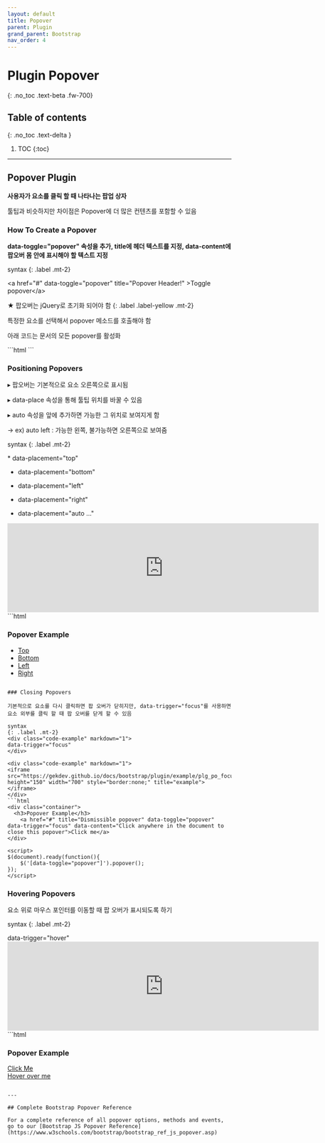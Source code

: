 ```yaml
---
layout: default
title: Popover
parent: Plugin
grand_parent: Bootstrap
nav_order: 4
---
```


# Plugin Popover
{: .no_toc .text-beta .fw-700}

## Table of contents
{: .no_toc .text-delta }

1. TOC
{:toc}

---

## Popover Plugin

**사용자가 요소를 클릭 할 때 나타나는 팝업 상자**

툴팁과 비슷하지만 차이점은 Popover에 더 많은 컨텐츠를 포함할 수 있음

### How To Create a Popover

**data-toggle="popover" 속성을 추가, title에 헤더 텍스트를 지정, data-content에 팝오버 몸 안에 표시해야 할 텍스트 지정**

syntax
{: .label .mt-2}
<div class="code-example" markdown="1"> 
&#60;a href="#" data-toggle="popover" title="Popover Header!" &#62;Toggle popover&#60;/a&#62;
</div>

★ 팝오버는 jQuery로 초기화 되어야 함
{: .label .label-yellow .mt-2}
<div class="code-example" markdown="1"> 
특정한 요소를 선택해서 popover 메소드를 호출해야 함

아래 코드는 문서의 모든 popover를 활성화
</div>
```html
<script>
$(document).ready(function(){
  $('[data-toggle="popover"]').popover();
});
</script>
```

### Positioning Popovers

&#9656; 팝오버는 기본적으로 요소 오른쪽으로 표시됨

&#9656; data-place 속성을 통해 툴팁 위치를 바꿀 수 있음

&#9656; auto 속성을 앞에 추가하면 가능한 그 위치로 보여지게 함

&#8594; ex) auto left : 가능한 왼쪽, 불가능하면 오른쪽으로 보여줌

syntax
{: .label .mt-2}
<div class="code-example" markdown="1">
* data-placement="top"

* data-placement="bottom"

* data-placement="left"

* data-placement="right"

* data-placement="auto ..."
</div>

<div class="code-example" markdown="1">
<iframe src="https://gekdev.github.io/docs/bootstrap/plugin/example/plg_tt_place.html" height="200" width="700" style="border:none;" title="example"></iframe>
</div>
```html
<div class="container">
  <h3>Popover Example</h3>
  <ul class="list-inline">
    <li><a href="#" title="Header" data-toggle="popover" data-placement="top" data-content="Content">Top</a></li>
    <li><a href="#" title="Header" data-toggle="popover" data-placement="bottom" data-content="Content">Bottom</a></li>
    <li><a href="#" title="Header" data-toggle="popover" data-placement="left" data-content="Content">Left</a></li>
    <li><a href="#" title="Header" data-toggle="popover" data-placement="right" data-content="Content">Right</a></li>
  </ul>
</div>

<script>
$(document).ready(function(){
    $('[data-toggle="popover"]').popover();   
});
</script>
```

### Closing Popovers

기본적으로 요소를 다시 클릭하면 팝 오버가 닫히지만, data-trigger="focus"를 사용하면 요소 외부를 클릭 할 때 팝 오버를 닫게 할 수 있음

syntax
{: .label .mt-2}
<div class="code-example" markdown="1">
data-trigger="focus"
</div>

<div class="code-example" markdown="1">
<iframe src="https://gekdev.github.io/docs/bootstrap/plugin/example/plg_po_focus.html" height="150" width="700" style="border:none;" title="example"></iframe>
</div>
```html
<div class="container">
  <h3>Popover Example</h3>
    <a href="#" title="Dismissible popover" data-toggle="popover" data-trigger="focus" data-content="Click anywhere in the document to close this popover">Click me</a>
</div>

<script>
$(document).ready(function(){
    $('[data-toggle="popover"]').popover();   
});
</script>
```

### Hovering Popovers

요소 위로 마우스 포인터를 이동할 때 팝 오버가 표시되도록 하기

syntax
{: .label .mt-2}
<div class="code-example" markdown="1">
data-trigger="hover"
</div>

<div class="code-example" markdown="1">
<iframe src="https://gekdev.github.io/docs/bootstrap/plugin/example/plg_po_hover.html" height="200" width="700" style="border:none;" title="example"></iframe>
</div>
```html
<div class="container">
  <h3>Popover Example</h3>
  <a href="#" title="Header" data-toggle="popover" data-content="Some content">Click Me</a><br>
  <a href="#" title="Header" data-toggle="popover" data-trigger="hover" data-content="Some content">Hover over me</a>
</div>

<script>
$(document).ready(function(){
    $('[data-toggle="popover"]').popover();   
});
</script>
```

---

## Complete Bootstrap Popover Reference

For a complete reference of all popover options, methods and events, go to our [Bootstrap JS Popover Reference](https://www.w3schools.com/bootstrap/bootstrap_ref_js_popover.asp)
